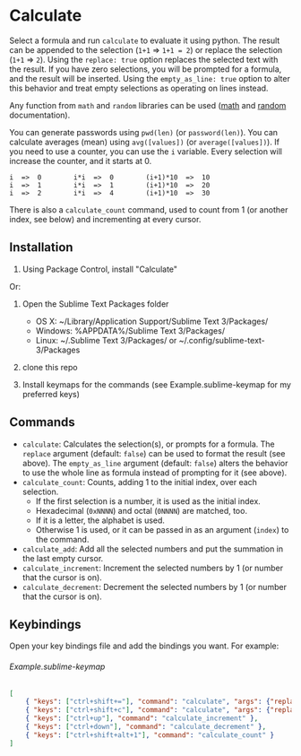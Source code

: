 Calculate
=========

Select a formula and run `calculate` to evaluate it using python.  The result can be appended to the selection (`1+1` => `1+1 = 2`) or replace the selection (`1+1` => `2`).  Using the `replace: true` option replaces the selected text with the result.  If you have zero selections, you will be prompted for a formula, and the result will be inserted.  Using the `empty_as_line: true` option to alter this behavior and treat empty selections as operating on lines instead. 

Any function from `math` and `random` libraries can be used ([math][] and [random][] documentation).

You can generate passwords using `pwd(len)` (or `password(len)`).
You can calculate averages (mean) using `avg([values])` (or `average([values])`).
If you need to use a counter, you can use the `i` variable.  Every selection will increase the counter, and it starts at 0.

    i  =>  0        i*i  =>  0        (i+1)*10  =>  10
    i  =>  1        i*i  =>  1        (i+1)*10  =>  20
    i  =>  2        i*i  =>  4        (i+1)*10  =>  30

There is also a `calculate_count` command, used to count from 1 (or another index, see below) and incrementing at every cursor.

[math]: http://docs.python.org/2/library/math.html
[random]: http://docs.python.org/2/library/random.html

Installation
------------

1. Using Package Control, install "Calculate"

Or:

1. Open the Sublime Text Packages folder
    - OS X: ~/Library/Application Support/Sublime Text 3/Packages/
    - Windows: %APPDATA%/Sublime Text 3/Packages/
    - Linux: ~/.Sublime Text 3/Packages/ or ~/.config/sublime-text-3/Packages

2. clone this repo
3. Install keymaps for the commands (see Example.sublime-keymap for my preferred keys)

Commands
--------

* `calculate`: Calculates the selection(s), or prompts for a formula.  The `replace` argument (default: `false`) can be used to format the result (see above). The `empty_as_line` argument (default: `false`) alters the behavior to use the whole line as formula instead of prompting for it (see above). 
* `calculate_count`: Counts, adding 1 to the initial index, over each selection.
  - If the first selection is a number, it is used as the initial index.
  - Hexadecimal (`0xNNNN`) and octal (`0NNNN`) are matched, too.
  - If it is a letter, the alphabet is used.
  - Otherwise 1 is used, or it can be passed in as an argument (`index`) to the command.
* `calculate_add`: Add all the selected numbers and put the summation in the last empty cursor.
* `calculate_increment`: Increment the selected numbers by 1 (or number that the cursor is on).
* `calculate_decrement`: Decrement the selected numbers by 1 (or number that the cursor is on).

Keybindings
-----------

Open your key bindings file and add the bindings you want.  For example:

###### Example.sublime-keymap
```json
[
    { "keys": ["ctrl+shift+="], "command": "calculate", "args": {"replace": false, "empty_as_line": true} },
    { "keys": ["ctrl+shift+c"], "command": "calculate", "args": {"replace": true, "empty_as_line": true} },
    { "keys": ["ctrl+up"], "command": "calculate_increment" },
    { "keys": ["ctrl+down"], "command": "calculate_decrement" },
    { "keys": ["ctrl+shift+alt+1"], "command": "calculate_count" }
]
```
